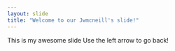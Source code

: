```yaml
---
layout: slide
title: "Welcome to our Jwmcneill's slide!"
---
```

This is my awesome slide
Use the left arrow to go back!